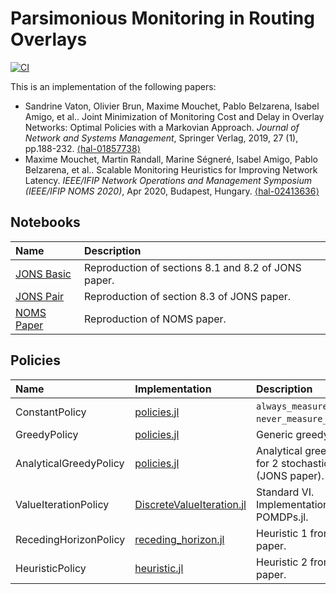 # Parsimonious Monitoring in Routing Overlays

[![CI](https://github.com/SmartMonitoringSchemes/ParsimoniousMonitoring/workflows/CI/badge.svg)](https://github.com/maxmouchet/ParsimoniousMonitoring/actions?query=workflow%3ACI)

This is an implementation of the following papers:

- Sandrine Vaton, Olivier Brun, Maxime Mouchet, Pablo Belzarena, Isabel Amigo, et al.. Joint Minimization of Monitoring Cost and Delay in Overlay Networks: Optimal Policies with a Markovian Approach. _Journal of Network and Systems Management_, Springer Verlag, 2019, 27 (1), pp.188-232. [⟨hal-01857738⟩](https://hal.archives-ouvertes.fr/hal-01857738)
- Maxime Mouchet, Martin Randall, Marine Ségneré, Isabel Amigo, Pablo Belzarena, et al.. Scalable Monitoring Heuristics for Improving Network Latency. _IEEE/IFIP Network Operations and Management Symposium (IEEE/IFIP NOMS 2020)_, Apr 2020, Budapest, Hungary. [⟨hal-02413636⟩](https://hal.archives-ouvertes.fr/hal-02413636)

## Notebooks

Name | Description
:----|:-----------
[JONS Basic](/notebooks/JONS_Basic.ipynb) | Reproduction of sections 8.1 and 8.2 of JONS paper.
[JONS Pair](/notebooks/JONS_Pair.ipynb)   | Reproduction of section 8.3 of JONS paper.
[NOMS Paper](/notebooks/NOMS_Paper.ipynb) | Reproduction of NOMS paper.

## Policies

Name | Implementation | Description
:----|:---------------|:-----------
ConstantPolicy         | [policies.jl](/src/policies.jl) | `always_measure_policy(P)`, `never_measure_policy(P)`.
GreedyPolicy           | [policies.jl](/src/policies.jl) | Generic greedy policy.
AnalyticalGreedyPolicy | [policies.jl](/src/policies.jl) | Analytical greedy policy for 2 stochastic paths (JONS paper).
ValueIterationPolicy   | [DiscreteValueIteration.jl](https://github.com/JuliaPOMDP/DiscreteValueIteration.jl) | Standard VI. Implementation from POMDPs.jl.
RecedingHorizonPolicy  | [receding_horizon.jl](/src/receding_horizon.jl) | Heuristic 1 from NOMS paper.
HeuristicPolicy        | [heuristic.jl](/src/heuristic.jl) | Heuristic 2 from NOMS paper.
